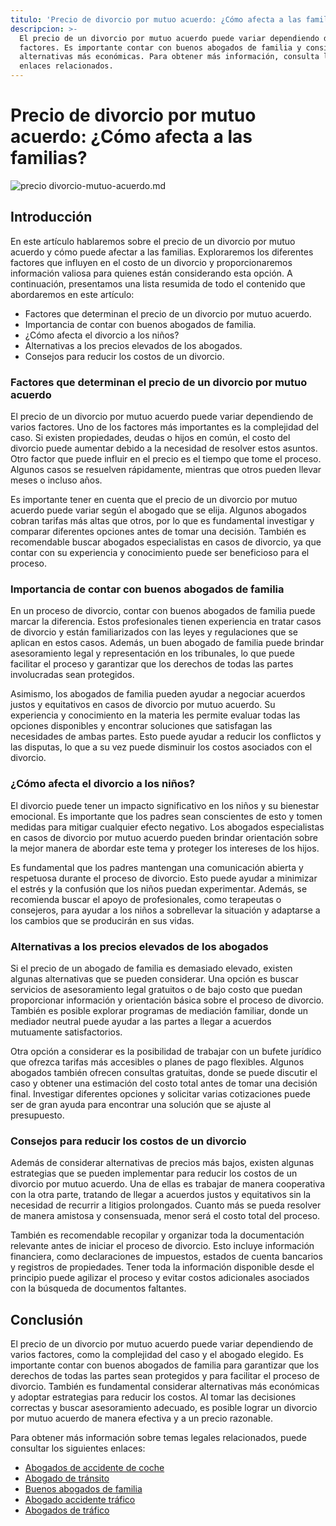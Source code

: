 ```yaml
---
titulo: 'Precio de divorcio por mutuo acuerdo: ¿Cómo afecta a las familias?'
descripcion: >-
  El precio de un divorcio por mutuo acuerdo puede variar dependiendo de varios
  factores. Es importante contar con buenos abogados de familia y considerar
  alternativas más económicas. Para obtener más información, consulta los
  enlaces relacionados.
---
```


# Precio de divorcio por mutuo acuerdo: ¿Cómo afecta a las familias?

 ![precio divorcio-mutuo-acuerdo.md](./img/precio-divorcio-mutuo-acuerdo-1.webp)

## Introducción

En este artículo hablaremos sobre el precio de un divorcio por mutuo acuerdo y cómo puede afectar a las familias. Exploraremos los diferentes factores que influyen en el costo de un divorcio y proporcionaremos información valiosa para quienes están considerando esta opción. A continuación, presentamos una lista resumida de todo el contenido que abordaremos en este artículo:

- Factores que determinan el precio de un divorcio por mutuo acuerdo.
- Importancia de contar con buenos abogados de familia.
- ¿Cómo afecta el divorcio a los niños?
- Alternativas a los precios elevados de los abogados.
- Consejos para reducir los costos de un divorcio.

### Factores que determinan el precio de un divorcio por mutuo acuerdo

El precio de un divorcio por mutuo acuerdo puede variar dependiendo de varios factores. Uno de los factores más importantes es la complejidad del caso. Si existen propiedades, deudas o hijos en común, el costo del divorcio puede aumentar debido a la necesidad de resolver estos asuntos. Otro factor que puede influir en el precio es el tiempo que tome el proceso. Algunos casos se resuelven rápidamente, mientras que otros pueden llevar meses o incluso años.

Es importante tener en cuenta que el precio de un divorcio por mutuo acuerdo puede variar según el abogado que se elija. Algunos abogados cobran tarifas más altas que otros, por lo que es fundamental investigar y comparar diferentes opciones antes de tomar una decisión. También es recomendable buscar abogados especialistas en casos de divorcio, ya que contar con su experiencia y conocimiento puede ser beneficioso para el proceso.

### Importancia de contar con buenos abogados de familia

En un proceso de divorcio, contar con buenos abogados de familia puede marcar la diferencia. Estos profesionales tienen experiencia en tratar casos de divorcio y están familiarizados con las leyes y regulaciones que se aplican en estos casos. Además, un buen abogado de familia puede brindar asesoramiento legal y representación en los tribunales, lo que puede facilitar el proceso y garantizar que los derechos de todas las partes involucradas sean protegidos.

Asimismo, los abogados de familia pueden ayudar a negociar acuerdos justos y equitativos en casos de divorcio por mutuo acuerdo. Su experiencia y conocimiento en la materia les permite evaluar todas las opciones disponibles y encontrar soluciones que satisfagan las necesidades de ambas partes. Esto puede ayudar a reducir los conflictos y las disputas, lo que a su vez puede disminuir los costos asociados con el divorcio.

### ¿Cómo afecta el divorcio a los niños?

El divorcio puede tener un impacto significativo en los niños y su bienestar emocional. Es importante que los padres sean conscientes de esto y tomen medidas para mitigar cualquier efecto negativo. Los abogados especialistas en casos de divorcio por mutuo acuerdo pueden brindar orientación sobre la mejor manera de abordar este tema y proteger los intereses de los hijos.

Es fundamental que los padres mantengan una comunicación abierta y respetuosa durante el proceso de divorcio. Esto puede ayudar a minimizar el estrés y la confusión que los niños puedan experimentar. Además, se recomienda buscar el apoyo de profesionales, como terapeutas o consejeros, para ayudar a los niños a sobrellevar la situación y adaptarse a los cambios que se producirán en sus vidas.

### Alternativas a los precios elevados de los abogados

Si el precio de un abogado de familia es demasiado elevado, existen algunas alternativas que se pueden considerar. Una opción es buscar servicios de asesoramiento legal gratuitos o de bajo costo que puedan proporcionar información y orientación básica sobre el proceso de divorcio. También es posible explorar programas de mediación familiar, donde un mediador neutral puede ayudar a las partes a llegar a acuerdos mutuamente satisfactorios.

Otra opción a considerar es la posibilidad de trabajar con un bufete jurídico que ofrezca tarifas más accesibles o planes de pago flexibles. Algunos abogados también ofrecen consultas gratuitas, donde se puede discutir el caso y obtener una estimación del costo total antes de tomar una decisión final. Investigar diferentes opciones y solicitar varias cotizaciones puede ser de gran ayuda para encontrar una solución que se ajuste al presupuesto.

### Consejos para reducir los costos de un divorcio

Además de considerar alternativas de precios más bajos, existen algunas estrategias que se pueden implementar para reducir los costos de un divorcio por mutuo acuerdo. Una de ellas es trabajar de manera cooperativa con la otra parte, tratando de llegar a acuerdos justos y equitativos sin la necesidad de recurrir a litigios prolongados. Cuanto más se pueda resolver de manera amistosa y consensuada, menor será el costo total del proceso.

También es recomendable recopilar y organizar toda la documentación relevante antes de iniciar el proceso de divorcio. Esto incluye información financiera, como declaraciones de impuestos, estados de cuenta bancarios y registros de propiedades. Tener toda la información disponible desde el principio puede agilizar el proceso y evitar costos adicionales asociados con la búsqueda de documentos faltantes.

## Conclusión

El precio de un divorcio por mutuo acuerdo puede variar dependiendo de varios factores, como la complejidad del caso y el abogado elegido. Es importante contar con buenos abogados de familia para garantizar que los derechos de todas las partes sean protegidos y para facilitar el proceso de divorcio. También es fundamental considerar alternativas más económicas y adoptar estrategias para reducir los costos. Al tomar las decisiones correctas y buscar asesoramiento adecuado, es posible lograr un divorcio por mutuo acuerdo de manera efectiva y a un precio razonable.

Para obtener más información sobre temas legales relacionados, puede consultar los siguientes enlaces:

- [Abogados de accidente de coche](abogados-accidente-coche)
- [Abogado de tránsito](abogado-de-transito)
- [Buenos abogados de familia](buenos-abogados-de-familia)
- [Abogado accidente tráfico](abogado-accidente-trafico)
- [Abogados de tráfico](abogados-de-trafico)
